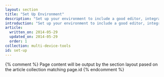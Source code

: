 ```yaml
---
layout: section
title: "Set Up Environment"
description: "Set up your environment to include a good editor, integrated debugging tools, and build tools for the multi-device web. The Web Starter Kit provides tools for building responsive and performant sites."
introduction: "Set up your environment to include a good editor, integrated debugging tools, and build tools for the multi-device web. The Web Starter Kit provides tools for building responsive and performant sites."
article:
  written_on: 2014-05-29
  updated_on: 2014-05-29
  order: 1 
collection: multi-device-tools
id: set-up
---
```

{% comment %}
Page content will be output by the section layout pased on the article collection matching page.id
{% endcomment %}
